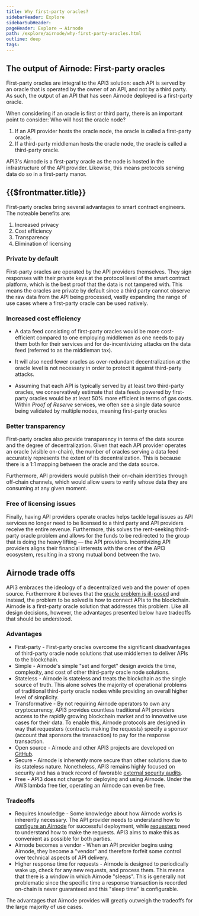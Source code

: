 ```yaml
---
title: Why first-party oracles?
sidebarHeader: Explore
sidebarSubHeader:
pageHeader: Explore → Airnode
path: /explore/airnode/why-first-party-oracles.html
outline: deep
tags:
---
```


<PageHeader/>

<SearchHighlight/>

## The output of Airnode: First-party oracles

First-party oracles are integral to the API3 solution: each API is served by an
oracle that is operated by the owner of an API, and not by a third party. As
such, the output of an API that has seen Airnode deployed is a first-party
oracle.

When considering if an oracle is first or third party, there is an important
point to consider: Who will host the oracle node?

1. If an API provider hosts the oracle node, the oracle is called a first-party
   oracle.
2. If a third-party middleman hosts the oracle node, the oracle is called a
   third-party oracle.

API3's Airnode is a first-party oracle as the node is hosted in the
infrastructure of the API provider. Likewise, this means protocols serving data
do so in a first-party manor.

## {{$frontmatter.title}}

First-party oracles bring several advantages to smart contract engineers. The
noteable benefits are:

1. Increased privacy
2. Cost efficiency
3. Transparency
4. Elimination of licensing

### Private by default

First-party oracles are operated by the API providers themselves. They sign
responses with their private keys at the protocol level of the smart contract
platform, which is the best proof that the data is not tampered with. This means
the oracles are private by default since a third party cannot observe the raw
data from the API being processed, vastly expanding the range of use cases where
a first-party oracle can be used natively.

### Increased cost efficiency

- A data feed consisting of first-party oracles would be more cost-efficient
  compared to one employing middlemen as one needs to pay them both for their
  services and for de-incentivizing attacks on the data feed (referred to as the
  middleman tax).

- It will also need fewer oracles as over-redundant decentralization at the
  oracle level is not necessary in order to protect it against third-party
  attacks.

- Assuming that each API is typically served by at least two third-party
  oracles, we conservatively estimate that data feeds powered by first-party
  oracles would be at least 50% more efficient in terms of gas costs. Within
  _Proof of Reserve_ services, we often see a single data source being validated
  by multiple nodes, meaning first-party oracles

### Better transparency

First-party oracles also provide transparency in terms of the data source and
the degree of decentralization. Given that each API provider operates an oracle
(visible on-chain), the number of oracles serving a data feed accurately
represents the extent of its decentralization. This is because there is a 1:1
mapping between the oracle and the data source.

Furthermore, API providers would publish their on-chain identities through
off-chain channels, which would allow users to verify whose data they are
consuming at any given moment.

### Free of licensing issues

Finally, having API providers operate oracles helps tackle legal issues as API
services no longer need to be licensed to a third party and API providers
receive the entire revenue. Furthermore, this solves the rent-seeking
third-party oracle problem and allows for the funds to be redirected to the
group that is doing the heavy lifting — the API providers. Incentivizing API
providers aligns their financial interests with the ones of the API3 ecosystem,
resulting in a strong mutual bond between the two.

## Airnode trade offs

API3 embraces the ideology of a decentralized web and the power of open source.
Furthermore it believes that the
[oracle problem is ill-posed](https://medium.com/api3/the-api-connectivity-problem-bd7fa0420636)<ExternalLinkImage/>
and instead, the problem to be solved is how to connect APIs to the blockchain.
Airnode is a first-party oracle solution that addresses this problem. Like all
design decisions, however, the advantages presented below have tradeoffs that
should be understood.

### Advantages

- First-party - First-party oracles overcome the significant disadvantages of
  third-party oracle node solutions that use middlemen to deliver APIs to the
  blockchain.
- Simple - Airnode's simple "set and forget" design avoids the time, complexity,
  and cost of other third-party oracle node solutions.
- Stateless - Airnode is stateless and treats the blockchain as the single
  source of truth. This alone solves the majority of operational problems of
  traditional third-party oracle nodes while providing an overall higher level
  of simplicity.
- Transformative - By not requiring Airnode operators to own any cryptocurrency,
  API3 provides countless traditional API providers access to the rapidly
  growing blockchain market and to innovative use cases for their data. To
  enable this, Airnode protocols are designed in way that requesters (contracts
  making the requests) specify a sponsor (account that sponsors the transaction)
  to pay for the response transaction.
- Open source - Airnode and other API3 projects are developed on
  [GitHub](https://github.com/api3dao)<ExternalLinkImage/>.
- Secure - Airnode is inherently more secure than other solutions due to its
  stateless nature. Nonetheless, API3 remains highly focused on security and has
  a track record of favorable
  [external security audits](https://github.com/api3dao/api3-dao/tree/main/reports)<ExternalLinkImage/>.
- Free - API3 does not charge for deploying and using Airnode. Under the AWS
  lambda free tier, operating an Airnode can even be free.

### Tradeoffs

- Requires knowledge - Some knowledge about how Airnode works is inherently
  necessary. The API provider needs to understand how to
  [configure an Airnode](/reference/airnode/latest/understand/configuring.md)
  for successful deployment, while
  [requesters](/reference/airnode/latest/concepts/requester.md) need to
  understand how to make the requests. API3 aims to make this as convenient as
  possible for both parties.
- Airnode becomes a vendor - When an API provider begins using Airnode, they
  become a "vendor" and therefore forfeit some control over technical aspects of
  API delivery.
- Higher response time for requests - Airnode is designed to periodically wake
  up, check for any new requests, and process them. This means that there is a
  window in which Airnode "sleeps". This is generally not problematic since the
  specific time a response transaction is recorded on-chain is never guaranteed
  and this "sleep time" is configurable.

The advantages that Airnode provides will greatly outweigh the tradeoffs for the
large majority of use cases.
